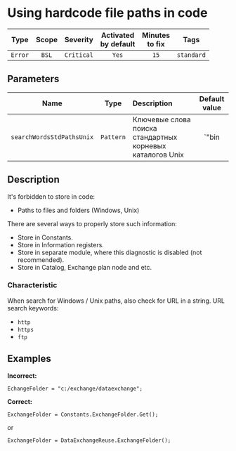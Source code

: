 # Using hardcode file paths in code

| Type | Scope | Severity | Activated<br/>by default | Minutes<br/>to fix | Tags |
| :-: | :-: | :-: | :-: | :-: | :-: |
| `Error` | `BSL` | `Critical` | `Yes` | `15` | `standard` |

## Parameters 

| Name | Type | Description | Default value |
| :-: | :-: | :-- | :-: |
| `searchWordsStdPathsUnix` | `Pattern` | Ключевые слова поиска стандартных корневых каталогов Unix | `"bin|boot|dev|etc|home|lib|lost\\+found|misc|mnt|media|opt|proc|root|run|sbin|tmp|usr|var"` |

<!-- Блоки выше заполняются автоматически, не трогать -->
## Description

It's forbidden to store in code:

- Paths to files and folders (Windows, Unix)

There are several ways to properly store such information:

- Store in Constants.
- Store in Information registers.
- Store in separate module, where this diagnostic is disabled (not recommended).
- Store in Catalog, Exchange plan node and etc.

### Characteristic

When search for Windows / Unix  paths, also check for URL in a string. URL search keywords:

- `http`
- `https`
- `ftp`

## Examples

**Incorrect:**

```bsl
EchangeFolder = "c:/exchange/dataexchange";
```

**Correct:**

```bsl
ExchangeFolder = Constants.ExchangeFolder.Get();
```

or

```bsl
ExchangeFolder = DataExchangeReuse.ExchangeFolder();
```
